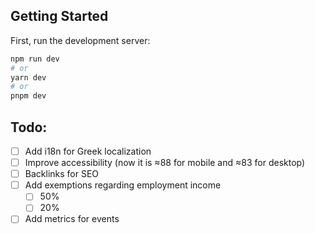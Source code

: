 ## Getting Started

First, run the development server:

```bash
npm run dev
# or
yarn dev
# or
pnpm dev
```

## Todo:
- [ ] Add i18n for Greek localization
- [ ] Improve accessibility (now it is ≈88 for mobile and ≈83 for desktop)
- [ ] Backlinks for SEO
- [ ] Add exemptions regarding employment income
  - [ ] 50%
  - [ ] 20%
- [ ] Add metrics for events
